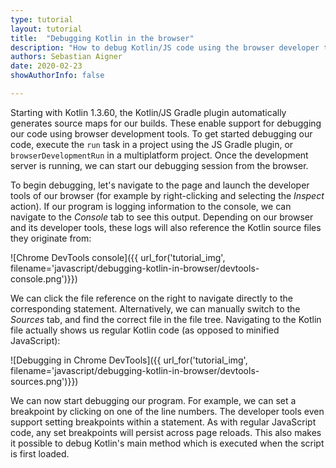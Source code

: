 ```yaml
---
type: tutorial
layout: tutorial
title:  "Debugging Kotlin in the browser"
description: "How to debug Kotlin/JS code using the browser developer tools."
authors: Sebastian Aigner
date: 2020-02-23
showAuthorInfo: false

---
```


Starting with Kotlin 1.3.60, the Kotlin/JS Gradle plugin automatically generates source maps for our builds. These enable support for debugging our code using browser development tools. To get started debugging our code, execute the `run` task in a project using the JS Gradle plugin, or `browserDevelopmentRun` in a multiplatform project. Once the development server is running, we can start our debugging session from the browser.

To begin debugging, let's navigate to the page and launch the developer tools of our browser (for example by right-clicking and selecting the _Inspect_ action). If our program is logging information to the console, we can navigate to the _Console_ tab to see this output. Depending on our browser and its developer tools, these logs will also reference the Kotlin source files they originate from:

![Chrome DevTools console]({{ url_for('tutorial_img', filename='javascript/debugging-kotlin-in-browser/devtools-console.png')}})


We can click the file reference on the right to navigate directly to the corresponding statement. Alternatively, we can manually switch to the _Sources_ tab, and find the correct file in the file tree. Navigating to the Kotlin file actually shows us regular Kotlin code (as opposed to minified JavaScript):

![Debugging in Chrome DevTools]({{ url_for('tutorial_img', filename='javascript/debugging-kotlin-in-browser/devtools-sources.png')}})

We can now start debugging our program. For example, we can set a breakpoint by clicking on one of the line numbers. The developer tools even support setting breakpoints within a statement. As with regular JavaScript code, any set breakpoints will persist across page reloads. This also makes it possible to debug Kotlin's main method which is executed when the script is first loaded.

<!-- TODO: Debugging Node.js – awaiting https://youtrack.jetbrains.com/issue/WEB-43747 -->